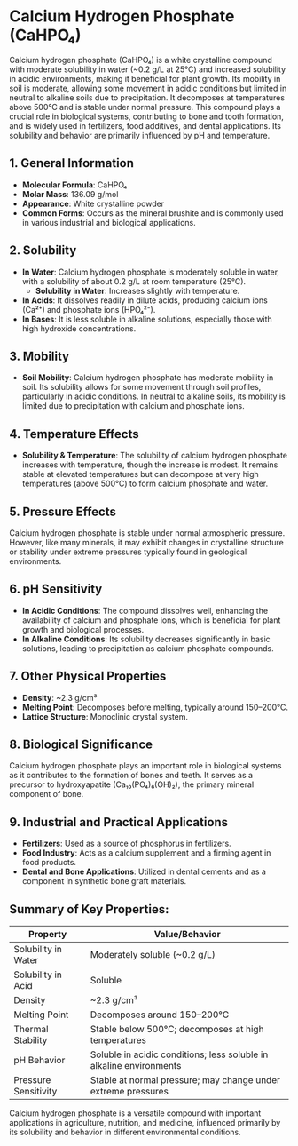 # Calcium Hydrogen Phosphate (CaHPO₄)
Calcium hydrogen phosphate (CaHPO₄) is a white crystalline compound with moderate solubility in water (~0.2 g/L at 25°C) and increased solubility in acidic environments, making it beneficial for plant growth. Its mobility in soil is moderate, allowing some movement in acidic conditions but limited in neutral to alkaline soils due to precipitation. It decomposes at temperatures above 500°C and is stable under normal pressure. This compound plays a crucial role in biological systems, contributing to bone and tooth formation, and is widely used in fertilizers, food additives, and dental applications. Its solubility and behavior are primarily influenced by pH and temperature.

## 1. General Information
- **Molecular Formula**: CaHPO₄
- **Molar Mass**: 136.09 g/mol
- **Appearance**: White crystalline powder
- **Common Forms**: Occurs as the mineral brushite and is commonly used in various industrial and biological applications.

## 2. Solubility
- **In Water**: Calcium hydrogen phosphate is moderately soluble in water, with a solubility of about 0.2 g/L at room temperature (25°C).
  - **Solubility in Water**: Increases slightly with temperature.
- **In Acids**: It dissolves readily in dilute acids, producing calcium ions (Ca²⁺) and phosphate ions (HPO₄²⁻).
- **In Bases**: It is less soluble in alkaline solutions, especially those with high hydroxide concentrations.

## 3. Mobility
- **Soil Mobility**: Calcium hydrogen phosphate has moderate mobility in soil. Its solubility allows for some movement through soil profiles, particularly in acidic conditions. In neutral to alkaline soils, its mobility is limited due to precipitation with calcium and phosphate ions.

## 4. Temperature Effects
- **Solubility & Temperature**: The solubility of calcium hydrogen phosphate increases with temperature, though the increase is modest. It remains stable at elevated temperatures but can decompose at very high temperatures (above 500°C) to form calcium phosphate and water.

## 5. Pressure Effects
Calcium hydrogen phosphate is stable under normal atmospheric pressure. However, like many minerals, it may exhibit changes in crystalline structure or stability under extreme pressures typically found in geological environments.

## 6. pH Sensitivity
- **In Acidic Conditions**: The compound dissolves well, enhancing the availability of calcium and phosphate ions, which is beneficial for plant growth and biological processes.
- **In Alkaline Conditions**: Its solubility decreases significantly in basic solutions, leading to precipitation as calcium phosphate compounds.

## 7. Other Physical Properties
- **Density**: ~2.3 g/cm³
- **Melting Point**: Decomposes before melting, typically around 150–200°C.
- **Lattice Structure**: Monoclinic crystal system.

## 8. Biological Significance
Calcium hydrogen phosphate plays an important role in biological systems as it contributes to the formation of bones and teeth. It serves as a precursor to hydroxyapatite (Ca₁₀(PO₄)₆(OH)₂), the primary mineral component of bone.

## 9. Industrial and Practical Applications
- **Fertilizers**: Used as a source of phosphorus in fertilizers.
- **Food Industry**: Acts as a calcium supplement and a firming agent in food products.
- **Dental and Bone Applications**: Utilized in dental cements and as a component in synthetic bone graft materials.

## Summary of Key Properties:

| **Property**            | **Value/Behavior**                                             |
|-------------------------|---------------------------------------------------------------|
| Solubility in Water      | Moderately soluble (~0.2 g/L)                                 |
| Solubility in Acid       | Soluble                                                      |
| Density                 | ~2.3 g/cm³                                                  |
| Melting Point           | Decomposes around 150–200°C                                  |
| Thermal Stability       | Stable below 500°C; decomposes at high temperatures          |
| pH Behavior             | Soluble in acidic conditions; less soluble in alkaline environments |
| Pressure Sensitivity    | Stable at normal pressure; may change under extreme pressures |

Calcium hydrogen phosphate is a versatile compound with important applications in agriculture, nutrition, and medicine, influenced primarily by its solubility and behavior in different environmental conditions.

